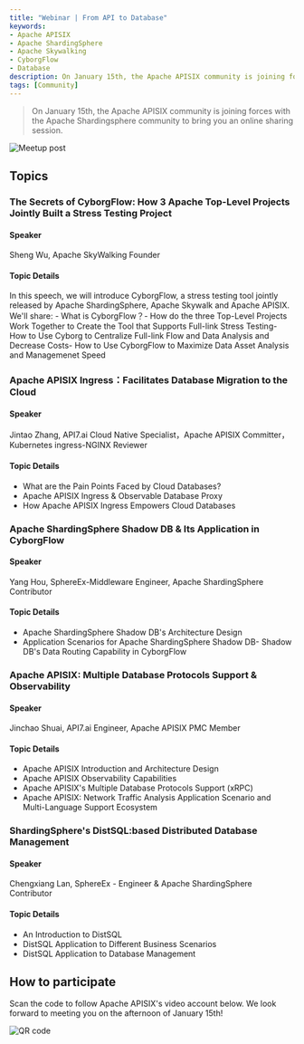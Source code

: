 ```yaml
---
title: "Webinar | From API to Database"
keywords: 
- Apache APISIX
- Apache ShardingSphere
- Apache Skywalking
- CyborgFlow
- Database
description: On January 15th, the Apache APISIX community is joining forces with the Apache Shardingsphere community to bring you an online sharing session.
tags: [Community]
---
```


> On January 15th, the Apache APISIX community is joining forces with the Apache Shardingsphere community to bring you an online sharing session.

<!--truncate-->

![Meetup post](https://static.apiseven.com/202108/1641871137255-251807b8-594d-46bf-b252-2393ea866e48.png)

## Topics

### The Secrets of CyborgFlow: How 3 Apache Top-Level Projects Jointly Built a Stress Testing Project

#### Speaker

Sheng Wu, Apache SkyWalking Founder

#### Topic Details

In this speech, we will introduce CyborgFlow, a stress testing tool jointly released by Apache ShardingSphere, Apache Skywalk and Apache APISIX. We'll share: - What is CyborgFlow？- How do the three Top-Level Projects Work Together to Create the Tool that Supports Full-link Stress Testing- How to Use Cyborg to Centralize Full-link Flow and Data Analysis and Decrease Costs- How to Use CyborgFlow to Maximize Data Asset Analysis and Managemenet Speed

### Apache APISIX Ingress：Facilitates Database Migration to the Cloud

#### Speaker

Jintao Zhang, API7.ai Cloud Native Specialist，Apache APISIX Committer，Kubernetes ingress-NGINX Reviewer

#### Topic Details

- What are the Pain Points Faced by Cloud Databases?
- Apache APISIX Ingress & Observable Database Proxy
- How Apache APISIX Ingress Empowers Cloud Databases

### Apache ShardingSphere Shadow DB & Its Application in CyborgFlow

#### Speaker

Yang Hou, SphereEx-Middleware Engineer, Apache ShardingSphere Contributor

#### Topic Details

- Apache ShardingSphere Shadow DB's Architecture Design
- Application Scenarios for Apache ShardingSphere Shadow DB- Shadow DB's Data Routing Capability in CyborgFlow

### Apache APISIX: Multiple Database Protocols Support & Observability

#### Speaker

Jinchao Shuai, API7.ai Engineer, Apache APISIX PMC Member

#### Topic Details

- Apache APISIX Introduction and Architecture Design
- Apache APISIX Observability Capabilities
- Apache APISIX's Multiple Database Protocols Support (xRPC)
- Apache APISIX: Network Traffic Analysis Application Scenario and Multi-Language Support Ecosystem

### ShardingSphere's DistSQL:based Distributed Database Management

#### Speaker

Chengxiang Lan, SphereEx - Engineer & Apache ShardingSphere Contributor

#### Topic Details

- An Introduction to DistSQL
- DistSQL Application to Different Business Scenarios
- DistSQL Application to Database Management

## How to participate

Scan the code to follow Apache APISIX's video account below. We look forward to meeting you on the afternoon of January 15th!

![QR code](https://static.apiseven.com/202108/1639618627132-2ce4f183-4d3f-40ca-ae5f-397a48f650ae.png)
